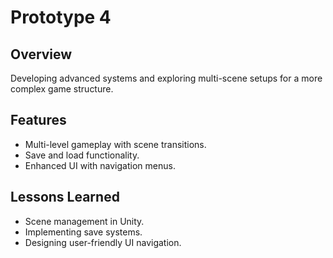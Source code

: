 # Prototype 4

## Overview
Developing advanced systems and exploring multi-scene setups for a more complex game structure.

## Features
- Multi-level gameplay with scene transitions.
- Save and load functionality.
- Enhanced UI with navigation menus.

## Lessons Learned
- Scene management in Unity.
- Implementing save systems.
- Designing user-friendly UI navigation.


